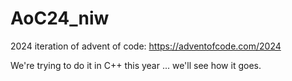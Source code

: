 # AoC24_niw
2024 iteration of advent of code: https://adventofcode.com/2024

We're trying to do it in C++ this year ... we'll see how it goes.
